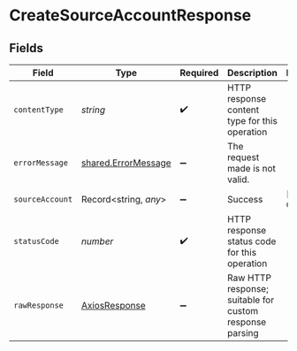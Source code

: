 # CreateSourceAccountResponse


## Fields

| Field                                                      | Type                                                       | Required                                                   | Description                                                | Example                                                    |
| ---------------------------------------------------------- | ---------------------------------------------------------- | ---------------------------------------------------------- | ---------------------------------------------------------- | ---------------------------------------------------------- |
| `contentType`                                              | *string*                                                   | :heavy_check_mark:                                         | HTTP response content type for this operation              |                                                            |
| `errorMessage`                                             | [shared.ErrorMessage](../../models/shared/errormessage.md) | :heavy_minus_sign:                                         | The request made is not valid.                             |                                                            |
| `sourceAccount`                                            | Record<string, *any*>                                      | :heavy_minus_sign:                                         | Success                                                    | [object Object]                                            |
| `statusCode`                                               | *number*                                                   | :heavy_check_mark:                                         | HTTP response status code for this operation               |                                                            |
| `rawResponse`                                              | [AxiosResponse](https://axios-http.com/docs/res_schema)    | :heavy_minus_sign:                                         | Raw HTTP response; suitable for custom response parsing    |                                                            |